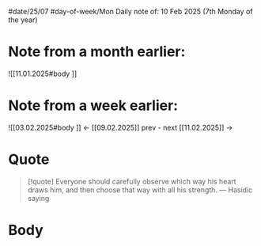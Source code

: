 
#date/25/07
#day-of-week/Mon
Daily note of: 10 Feb 2025 (7th Monday of the year)

# Note from a month earlier:
![[11.01.2025#body ]]

# Note from a week earlier:
![[03.02.2025#body ]]
 <- [[09.02.2025]] prev - next [[11.02.2025]] ->
# Quote

> [!quote] Everyone should carefully observe which way his heart draws him, and then choose that way with all his strength.
> — Hasidic saying
# Body

